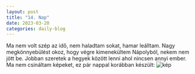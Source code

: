 ```yaml
---
layout: post
title: "14. Nap"
date: 2023-03-20
categories: daily-blog
---
```


Ma nem volt szép az idő, nem haladtam sokat, hamar leálltam. Nagy megkönnyebülést okoz, hogy végre kimenekültem Nápolyból, nekem nem jött be. Jobban szeretek a hegyek között lenni ahol nincsen annyi ember. Ma nem csináltam képeket, ez pár nappal korábban készült: ![kép](/2day14kep.jpg)
